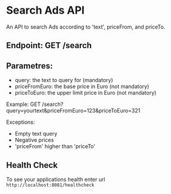 # Search Ads API

An API to search Ads according to 'text', priceFrom, and priceTo.

Endpoint: GET /search
---

Parametres:
----
- query: the text to query for (mandatory)
- priceFromEuro: the base price in Euro (not mandatory)
- priceToEuro: the upper limit price in Euro (not mandatory)

Example: GET /search?query=yourtext&priceFromEuro=123&priceToEuro=321

Exceptions:
- Empty text query
- Negative prices
- 'priceFrom' higher than 'priceTo'

Health Check
---

To see your applications health enter url `http://localhost:8081/healthcheck`
